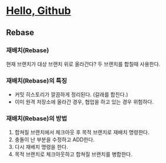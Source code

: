 # [Hello, Github](/Git/Hello%20Github/README.md)
## Rebase

### 재배치(Rebase)
현재 브랜치가 대상 브랜치 위로 올라간다? 두 브랜치를 합칠때 사용한다.

### 재배치(Rebase)의 특징
- 커밋 히스토리가 깔끔하게 정리된다. (갈래를 합친다.)
- 이미 원격 저장소에 올라간 경우, 협업을 하고 있는 경우 위험하다.
 
### 재배치(Rebase)의 방법
1. 합쳐질 브랜치에서 체크아웃 후 목적 브랜치로 재배치 명령한다.
2. 충돌이 난 부분을 수정하고 ADD한다.
3. 다시 재배치 명령을 한다.
4. 목적 브랜치로 체크아웃하고 합쳐질 브랜치를 병합한다.
